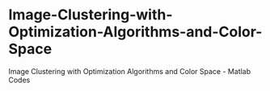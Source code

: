# Image-Clustering-with-Optimization-Algorithms-and-Color-Space
Image Clustering with Optimization Algorithms and Color Space - Matlab Codes
